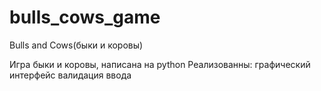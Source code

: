# bulls_cows_game
Bulls and Cows(быки и коровы)

Игра быки и коровы, написана на python
Реализованны:
  графический интерфейс
  валидация ввода
